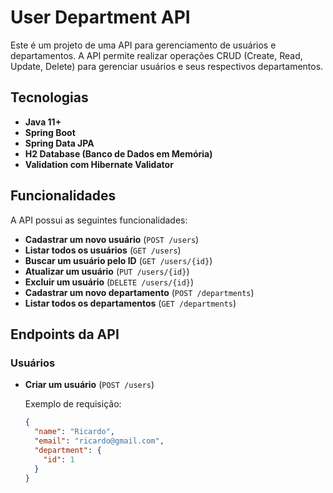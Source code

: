 # User Department API

Este é um projeto de uma API para gerenciamento de usuários e departamentos. A API permite realizar operações CRUD (Create, Read, Update, Delete) para gerenciar usuários e seus respectivos departamentos.

## Tecnologias

- **Java 11+**
- **Spring Boot**
- **Spring Data JPA**
- **H2 Database (Banco de Dados em Memória)**
- **Validation com Hibernate Validator**

## Funcionalidades

A API possui as seguintes funcionalidades:

- **Cadastrar um novo usuário** (`POST /users`)
- **Listar todos os usuários** (`GET /users`)
- **Buscar um usuário pelo ID** (`GET /users/{id}`)
- **Atualizar um usuário** (`PUT /users/{id}`)
- **Excluir um usuário** (`DELETE /users/{id}`)
- **Cadastrar um novo departamento** (`POST /departments`)
- **Listar todos os departamentos** (`GET /departments`)

## Endpoints da API

### Usuários

- **Criar um usuário** (`POST /users`)

  Exemplo de requisição:
  ```json
  {
    "name": "Ricardo",
    "email": "ricardo@gmail.com",
    "department": {
      "id": 1
    }
  }
